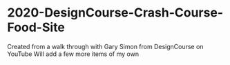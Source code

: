 # 2020-DesignCourse-Crash-Course-Food-Site
Created from a walk through with Gary Simon from DesignCourse on YouTube
Will add a few more items of my own
